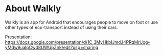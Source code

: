 # About Walkly

Walkly is an app for Android that encourages people to move on foot or use other types of eco-transport instead of using their cars.


Presentation:
https://docs.google.com/presentation/d/1C_3MyHkbIJmdJ4PRqMrUog-yMdw9uaIpCwd8UWUpZnk/edit?usp=sharing

